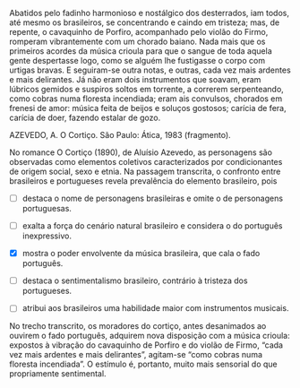 

Abatidos pelo fadinho harmonioso e nostálgico dos desterrados, iam todos, até mesmo os brasileiros, se concentrando e caindo em tristeza; mas, de repente, o cavaquinho de Porfiro, acompanhado pelo violão do Firmo, romperam vibrantemente com um chorado baiano. Nada mais que os primeiros acordes da música crioula para que o sangue de toda aquela gente despertasse logo, como se alguém lhe fustigasse o corpo com urtigas bravas. E seguiram-se outra notas, e outras, cada vez mais ardentes e mais delirantes. Já não eram dois instrumentos que soavam, eram lúbricos gemidos e suspiros soltos em torrente, a correrem serpenteando, como cobras numa floresta incendiada; eram ais convulsos, chorados em frenesi de amor: música feita de beijos e soluços gostosos; carícia de fera, carícia de doer, fazendo estalar de gozo.

AZEVEDO, A. O Cortiço. São Paulo: Ática, 1983 (fragmento).

No romance O Cortiço (1890), de Aluísio Azevedo, as personagens são observadas como elementos coletivos caracterizados por condicionantes de origem social, sexo e etnia. Na passagem transcrita, o confronto entre brasileiros e portugueses revela prevalência do elemento brasileiro, pois



- [ ] destaca o nome de personagens brasileiras e omite o de personagens portuguesas.
- [ ] exalta a força do cenário natural brasileiro e considera o do português inexpressivo.
- [x] mostra o poder envolvente da música brasileira, que cala o fado português.
- [ ] destaca o sentimentalismo brasileiro, contrário à tristeza dos portugueses.
- [ ] atribui aos brasileiros uma habilidade maior com instrumentos musicais.


No trecho transcrito, os moradores do cortiço, antes desanimados ao ouvirem o fado português, adquirem nova disposição com a música crioula: expostos à vibração do cavaquinho de Porfiro e do violão de Firmo, “cada vez mais ardentes e mais delirantes”, agitam-se “como cobras numa floresta incendiada”. O estímulo é, portanto, muito mais sensorial do que propriamente sentimental.

        